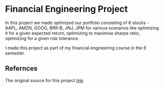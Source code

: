 # Financial Engineering Project

In this project we made optimized our portfolio consisting of 6 stocks - AAPL, AMZN, GOOG, BRK-B, JNJ, JPM for various scenarios like optimizing it for a given expected return, optimizing to maximise sharpe ratio, optimizing for a given risk tolerance.

I made this project as part of my financial engineering course in the 6 semester.

## Refernces

The original source for this project [link](https://medium.com/analytics-vidhya/modern-portfolio-theory-model-implementation-in-python-e416facabf46)
